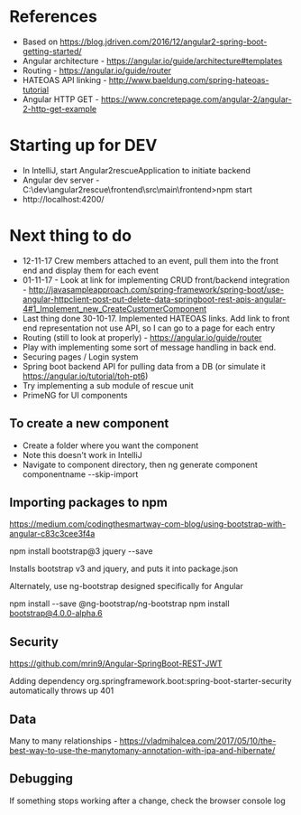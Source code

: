 # References

* Based on https://blog.jdriven.com/2016/12/angular2-spring-boot-getting-started/
* Angular architecture - https://angular.io/guide/architecture#templates
* Routing - https://angular.io/guide/router
* HATEOAS API linking - http://www.baeldung.com/spring-hateoas-tutorial
* Angular HTTP GET - https://www.concretepage.com/angular-2/angular-2-http-get-example

# Starting up for DEV

* In IntelliJ, start Angular2rescueApplication to initiate backend
* Angular dev server - C:\dev\angular2rescue\frontend\src\main\frontend>npm start
* http://localhost:4200/

# Next thing to do

* 12-11-17 Crew members attached to an event, pull them into the front end and display them for each event
* 01-11-17 - Look at link for implementing CRUD front/backend integration - http://javasampleapproach.com/spring-framework/spring-boot/use-angular-httpclient-post-put-delete-data-springboot-rest-apis-angular-4#1_Implement_new_CreateCustomerComponent
* Last thing done 30-10-17. Implemented HATEOAS links. Add link to front end representation not use API, so I can go to a page for each entry
* Routing (still to look at properly) - https://angular.io/guide/router
* Play with implementing some sort of message handling in back end.
* Securing pages / Login system
* Spring boot backend API for pulling data from a DB (or simulate it https://angular.io/tutorial/toh-pt6)
* Try implementing a sub module of rescue unit
* PrimeNG for UI components

## To create a new component

* Create a folder where you want the component
* Note this doesn't work in IntelliJ
* Navigate to component directory, then ng generate component componentname --skip-import

## Importing packages to npm

https://medium.com/codingthesmartway-com-blog/using-bootstrap-with-angular-c83c3cee3f4a

npm install bootstrap@3 jquery --save

Installs bootstrap v3 and jquery, and puts it into package.json

Alternately, use ng-bootstrap designed specifically for Angular

npm install --save @ng-bootstrap/ng-bootstrap
npm install bootstrap@4.0.0-alpha.6

## Security

https://github.com/mrin9/Angular-SpringBoot-REST-JWT

Adding dependency org.springframework.boot:spring-boot-starter-security automatically throws up 401

## Data

Many to many relationships - https://vladmihalcea.com/2017/05/10/the-best-way-to-use-the-manytomany-annotation-with-jpa-and-hibernate/

## Debugging

If something stops working after a change, check the browser console log
